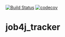 [![Build Status](https://travis-ci.org/DlNZzz/job4j_tracker.svg?branch=master)](https://travis-ci.org/DlNZzz/job4j_tracker)
[![codecov](https://codecov.io/gh/DlNZzz/job4j_tracker/branch/master/graph/badge.svg)](https://codecov.io/gh/DlNZzz/job4j_tracker)
# job4j_tracker